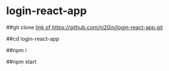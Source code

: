 # login-react-app
##git clone [link of <repo>](https://github.com/ni20in/login-react-app.git)https://github.com/ni20in/login-react-app.git

##cd login-react-app

##npm i

##npm start
